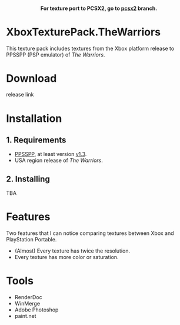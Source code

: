 #### <p align="center">For texture port to PCSX2, go to [pcsx2](https://github.com/Blakeline/XboxTexturePack.TheWarriors/) branch.</p>

# XboxTexturePack.TheWarriors
This texture pack includes textures from the Xbox platform release to PPSSPP (PSP emulator) of *The Warriors*.

# Download
release link

# Installation
## 1. Requirements
* [PPSSPP](https://buildbot.orphis.net/ppsspp/index.php), at least version [v1.3](https://github.com/hrydgard/ppsspp/releases/tag/v1.3).
* USA region release of *The Warriors*.

## 2. Installing
TBA

# Features
Two features that I can notice comparing textures between Xbox and PlayStation Portable.
* (Almost) Every texture has twice the resolution.
* Every texture has more color or saturation.

# Tools
* RenderDoc
* WinMerge
* Adobe Photoshop
* paint.net
